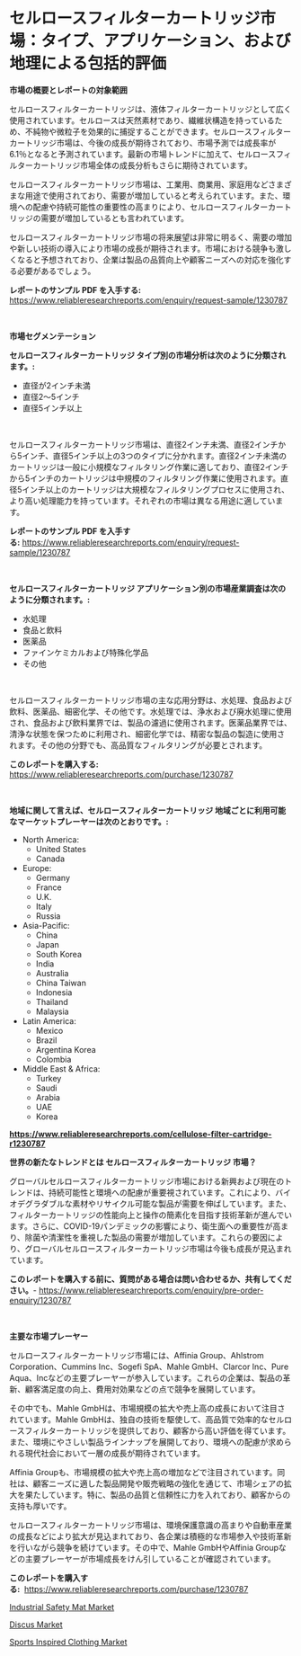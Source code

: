 <p><h1>セルロースフィルターカートリッジ市場：タイプ、アプリケーション、および地理による包括的評価</h1></p><p><strong>市場の概要とレポートの対象範囲</strong></p>
<p><p>セルロースフィルターカートリッジは、液体フィルターカートリッジとして広く使用されています。セルロースは天然素材であり、繊維状構造を持っているため、不純物や微粒子を効果的に捕捉することができます。セルロースフィルターカートリッジ市場は、今後の成長が期待されており、市場予測では成長率が6.1％となると予測されています。最新の市場トレンドに加えて、セルロースフィルターカートリッジ市場全体の成長分析もさらに期待されています。</p><p>セルロースフィルターカートリッジ市場は、工業用、商業用、家庭用などさまざまな用途で使用されており、需要が増加していると考えられています。また、環境への配慮や持続可能性の重要性の高まりにより、セルロースフィルターカートリッジの需要が増加しているとも言われています。</p><p>セルロースフィルターカートリッジ市場の将来展望は非常に明るく、需要の増加や新しい技術の導入により市場の成長が期待されます。市場における競争も激しくなると予想されており、企業は製品の品質向上や顧客ニーズへの対応を強化する必要があるでしょう。</p></p>
<p><strong>レポートのサンプル PDF を入手する:</strong> <a href="https://www.reliableresearchreports.com/enquiry/request-sample/1230787">https://www.reliableresearchreports.com/enquiry/request-sample/1230787</a></p>
<p>&nbsp;</p>
<p><strong>市場セグメンテーション</strong></p>
<p><strong>セルロースフィルターカートリッジ タイプ別の市場分析は次のように分類されます。:</strong></p>
<p><ul><li>直径が2インチ未満</li><li>直径2～5インチ</li><li>直径5インチ以上</li></ul></p>
<p>&nbsp;</p>
<p><p>セルロースフィルターカートリッジ市場は、直径2インチ未満、直径2インチから5インチ、直径5インチ以上の3つのタイプに分かれます。直径2インチ未満のカートリッジは一般に小規模なフィルタリング作業に適しており、直径2インチから5インチのカートリッジは中規模のフィルタリング作業に使用されます。直径5インチ以上のカートリッジは大規模なフィルタリングプロセスに使用され、より高い処理能力を持っています。それぞれの市場は異なる用途に適しています。</p></p>
<p><strong>レポートのサンプル PDF を入手する:</strong>&nbsp;<a href="https://www.reliableresearchreports.com/enquiry/request-sample/1230787">https://www.reliableresearchreports.com/enquiry/request-sample/1230787</a></p>
<p>&nbsp;</p>
<p><strong> セルロースフィルターカートリッジ アプリケーション別の市場産業調査は次のように分類されます。:</strong></p>
<p><ul><li>水処理</li><li>食品と飲料</li><li>医薬品</li><li>ファインケミカルおよび特殊化学品</li><li>その他</li></ul></p>
<p>&nbsp;</p>
<p><p>セルロースフィルターカートリッジ市場の主な応用分野は、水処理、食品および飲料、医薬品、細密化学、その他です。水処理では、浄水および廃水処理に使用され、食品および飲料業界では、製品の濾過に使用されます。医薬品業界では、清浄な状態を保つために利用され、細密化学では、精密な製品の製造に使用されます。その他の分野でも、高品質なフィルタリングが必要とされます。</p></p>
<p><strong>このレポートを購入する:</strong>&nbsp; <a href="https://www.reliableresearchreports.com/purchase/1230787">https://www.reliableresearchreports.com/purchase/1230787</a></p>
<p>&nbsp;</p>
<p><strong>地域に関して言えば、セルロースフィルターカートリッジ 地域ごとに利用可能なマーケットプレーヤーは次のとおりです。:</strong></p>
<p><ul>
    <li>
        North America:
        <ul>
            <li>United States</li>
            <li>Canada</li>
        </ul>
    </li>
    <li>
        Europe:
        <ul>
            <li>Germany</li>
            <li>France</li>
            <li>U.K.</li>
            <li>Italy</li>
            <li>Russia</li>
        </ul>
    </li>
    <li>
        Asia-Pacific:
        <ul>
            <li>China</li>
            <li>Japan</li>
            <li>South Korea</li>
            <li>India</li>
            <li>Australia</li>
            <li>China Taiwan</li>
            <li>Indonesia</li>
            <li>Thailand</li>
            <li>Malaysia</li>
        </ul>
    </li>
    <li>
        Latin America:
        <ul>
            <li>Mexico</li>
            <li>Brazil</li>
            <li>Argentina Korea</li>
            <li>Colombia</li>
        </ul>
    </li>
    <li>
        Middle East & Africa:
        <ul>
            <li>Turkey</li>
            <li>Saudi</li>
            <li>Arabia</li>
            <li>UAE</li>
            <li>Korea</li>
        </ul>
    </li>
    </ul></p>
<p><strong><a href="https://www.reliableresearchreports.com/cellulose-filter-cartridge-r1230787">https://www.reliableresearchreports.com/cellulose-filter-cartridge-r1230787</a></strong>&nbsp;</p>
<p><strong>世界の新たなトレンドとは セルロースフィルターカートリッジ 市場？</strong></p>
<p><p>グローバルセルロースフィルターカートリッジ市場における新興および現在のトレンドは、持続可能性と環境への配慮が重要視されています。これにより、バイオデグラダブルな素材やリサイクル可能な製品が需要を伸ばしています。また、フィルターカートリッジの性能向上と操作の簡素化を目指す技術革新が進んでいます。さらに、COVID-19パンデミックの影響により、衛生面への重要性が高まり、除菌や清潔性を重視した製品の需要が増加しています。これらの要因により、グローバルセルロースフィルターカートリッジ市場は今後も成長が見込まれています。</p></p>
<p><strong>このレポートを購入する前に、質問がある場合は問い合わせるか、共有してください。</strong>- <a href="https://www.reliableresearchreports.com/enquiry/pre-order-enquiry/1230787">https://www.reliableresearchreports.com/enquiry/pre-order-enquiry/1230787</a></p>
<p>&nbsp;</p>
<p><strong>主要な市場プレーヤー</strong></p>
<p><p>セルロースフィルターカートリッジ市場には、Affinia Group、Ahlstrom Corporation、Cummins Inc、Sogefi SpA、Mahle GmbH、Clarcor Inc、Pure Aqua、Incなどの主要プレーヤーが参入しています。これらの企業は、製品の革新、顧客満足度の向上、費用対効果などの点で競争を展開しています。</p><p>その中でも、Mahle GmbHは、市場規模の拡大や売上高の成長において注目されています。Mahle GmbHは、独自の技術を駆使して、高品質で効率的なセルロースフィルターカートリッジを提供しており、顧客から高い評価を得ています。また、環境にやさしい製品ラインナップを展開しており、環境への配慮が求められる現代社会において一層の成長が期待されています。</p><p>Affinia Groupも、市場規模の拡大や売上高の増加などで注目されています。同社は、顧客ニーズに適した製品開発や販売戦略の強化を通じて、市場シェアの拡大を果たしています。特に、製品の品質と信頼性に力を入れており、顧客からの支持も厚いです。</p><p>セルロースフィルターカートリッジ市場は、環境保護意識の高まりや自動車産業の成長などにより拡大が見込まれており、各企業は積極的な市場参入や技術革新を行いながら競争を続けています。その中で、Mahle GmbHやAffinia Groupなどの主要プレーヤーが市場成長をけん引していることが確認されています。</p></p>
<p><strong>このレポートを購入する:</strong>&nbsp;&nbsp;<a href="https://www.reliableresearchreports.com/purchase/1230787">https://www.reliableresearchreports.com/purchase/1230787</a></p>
<p><p><a href="https://www.linkedin.com/pulse/industrial-safety-mat-market-comprehensive-assessment-type-iqxyc?trackingId=Nds5c487nYpmYxo6CncbTA%3D%3D">Industrial Safety Mat Market</a></p><p><a href="https://www.linkedin.com/pulse/discus-market-furnishes-information-share-trends-growth-salesurv-xflhf?trackingId=RDHR9tZQHmQVEKyoMzvHmg%3D%3D">Discus Market</a></p><p><a href="https://www.linkedin.com/pulse/sports-inspired-clothing-market-share-evolution-growth-trends-kkxsf?trackingId=LV04RftScTsY7huN4PO6Mw%3D%3D">Sports Inspired Clothing Market</a></p></p>